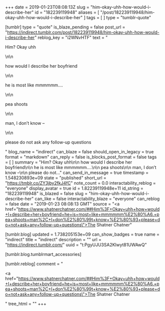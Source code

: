 +++
date = 2019-01-23T08:08:13Z
slug = "him-okay-uhh-how-would-i-describe-her"
id = "182239119948"
aliases = [ "/post/182239119948/him-okay-uhh-how-would-i-describe-her" ]
tags = [ ]
type = "tumblr-quote"

[tumblr]
type = "quote"
is_blaze_pending = false
post_url = "https://indirect.tumblr.com/post/182239119948/him-okay-uhh-how-would-i-describe-her"
reblog_key = "i2WNvHTF"
text = "<p>Him? Okay uhh</p>\n\n<p>how would I describe her boyfriend</p>\n\n<p>he is most like mmmmmm….</p>\n\n<p>pea shoots</p>\n\n<p>man, I don’t know –</p>\n\n<p>please do not ask any follow-up questions</p>"
blog_name = "indirect"
can_blaze = false
should_open_in_legacy = true
format = "markdown"
can_reply = false
is_blocks_post_format = false
tags = [ ]
summary = "Him? Okay uhh\n\n how would I describe her boyfriend\n\n he is most like mmmmmm….\n\n pea shoots\n\n man, I don’t know –\n\n please do not..."
can_send_in_message = true
timestamp = 1.548230893e+09
state = "published"
short_url = "https://tmblr.co/ZY3jby2fkJ4fC"
note_count = 0.0
interactability_reblog = "everyone"
display_avatar = true
id = 1.82239119948e+11
id_string = "182239119948"
is_blazed = false
slug = "him-okay-uhh-how-would-i-describe-her"
can_like = false
interactability_blaze = "everyone"
can_reblog = false
date = "2019-01-23 08:08:13 GMT"
source = "<a href=\"https://www.shatnerchatner.com/##Him%3F+Okay+uhh+how+would+I+describe+her+boyfriend+he+is+most+like+mmmmmm%E2%80%A6.+pea+shoots+man%2C+I+don%E2%80%99t+know+%E2%80%93+please+do+not+ask+any+follow-up+questions\">The Shatner Chatner</a>"

[tumblr.blog]
updated = 1.738205153e+09
can_show_badges = true
name = "indirect"
title = "indirect"
description = ""
url = "https://indirect.tumblr.com/"
uuid = "t:PgyUJU3SA2Klwyt81UWAwQ"

[tumblr.blog.tumblrmart_accessories]

[tumblr.reblog]
comment = "<p><a href=\"https://www.shatnerchatner.com/##Him%3F+Okay+uhh+how+would+I+describe+her+boyfriend+he+is+most+like+mmmmmm%E2%80%A6.+pea+shoots+man%2C+I+don%E2%80%99t+know+%E2%80%93+please+do+not+ask+any+follow-up+questions\">The Shatner Chatner</a></p>"
tree_html = ""
+++
